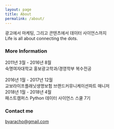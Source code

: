 ```yaml
---
layout: page
title: About
permalink: /about/
---
```


광고에서 마케팅, 그리고 콘텐츠에서 데이터 사이언스까지<br /> 
Life is all about connecting the dots.

### More Information

2011년 3월 - 2016년 8월<br /> 
숙명여자대학교 홍보광고학과/경영학부 복수전공<br />  
2016년 1월 - 2017년 12월<br /> 
교보라이프플래닛생명보험 브랜드커뮤니케이션파트 매니저<br /> 
2018년 1월 - 2018년 4월<br /> 
패스트캠퍼스 Python 데이터 사이언스 스쿨 7기

### Contact me

[byaracho@gmail.com](mailto:byaracho@gmail.com)